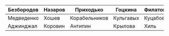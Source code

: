 | **Безбородов** 	| **Назаров** 	| **Приходько** 	| **Гоцкина** 	| **Филатов** 	| **Шутова** 	| **Вечернина** 	| **Смирнов** 	| **Снопов** 	| **Нестеров** 	|
|----------------	|-------------	|---------------	|--------------	|-------------	|------------	|---------------	|-------------	|------------	|--------------	|
| Медведенко     	| Хошев       	| Корабельников 	| Кульгавых    	| Куцабов     	| Пружинина  	| Гафиятуллина  	| Орехов      	| Берестов   	| Вылков       	|
| Аджинджал      	| Коровин     	| Антипин       	| Крылова      	| Хиль        	| Пушкарева  	|              	| Гаврилова   	| Чернявский 	|   Уварова           	|
